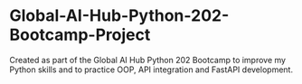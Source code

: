 # Global-AI-Hub-Python-202-Bootcamp-Project
Created as part of the Global AI Hub Python 202 Bootcamp to improve my Python skills and to practice OOP, API integration and FastAPI development.
